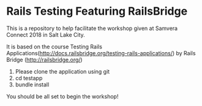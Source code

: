 # Rails Testing Featuring RailsBridge

This is a repository to help facilitate the workshop given at Samvera Connect 2018 in Salt Lake City.

It is based on the course Testing Rails Applications(http://docs.railsbridge.org/testing-rails-applications/) by  Rails Bridge (http://railsbridge.org/)

1) Please clone the application using git
2) cd testapp
3) bundle install

You should be all set to begin the workshop!
